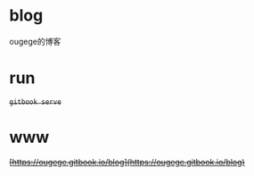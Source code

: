 # blog
ougege的博客

# run
~~`gitbook serve`~~

# www
~~[https://ougege.gitbook.io/blog](https://ougege.gitbook.io/blog)~~

